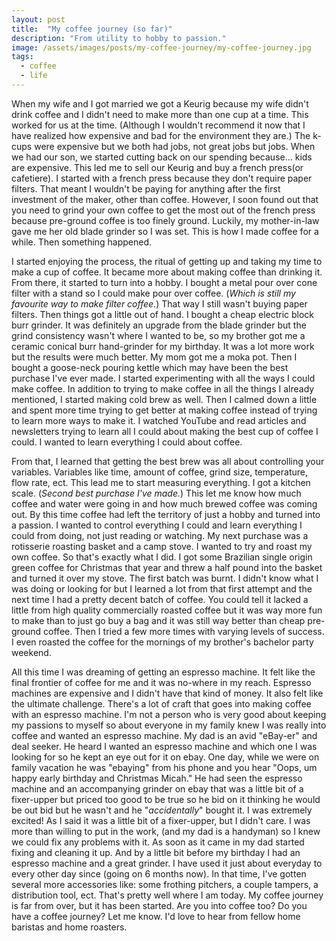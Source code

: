 ```yaml
---
layout: post
title:  "My coffee journey (so far)"
description: "From utility to hobby to passion."
image: /assets/images/posts/my-coffee-journey/my-coffee-journey.jpg
tags:
  - coffee
  - life
---
```


<span class="first-letter">W</span>hen my wife and I got married we got a Keurig because my wife didn't drink coffee and I didn't need to make more than one cup at a time. This worked for us at the time. (Although I wouldn't recommend it now that I have realized how expensive and bad for the environment they are.) The k-cups were expensive but we both had jobs, not great jobs but jobs. When we had our son, we started cutting back on our spending because... kids are expensive. This led me to sell our Keurig and buy a french press(or cafetiere). I started with a french press because they don't require paper filters. That meant I wouldn't be paying for anything after the first investment of the maker, other than coffee. However, I soon found out that you need to grind your own coffee to get the most out of the french press because pre-ground coffee is too finely ground. Luckily, my mother-in-law gave me her old blade grinder so I was set. This is how I made coffee for a while. Then something happened.

I started enjoying the process, the ritual of getting up and taking my time to make a cup of coffee. It became more about making coffee than drinking it. From there, it started to turn into a hobby. I bought a metal pour over cone filter with a stand so I could make pour over coffee. (_Which is still my favourite way to make filter coffee._) That way I still wasn't buying paper filters. Then things got a little out of hand. I bought a cheap electric block burr grinder. It was definitely an upgrade from the blade grinder but the grind consistency wasn't where I wanted to be, so my brother got me a ceramic conical burr hand-grinder for my birthday. It was a lot more work but the results were much better. My mom got me a moka pot. Then I bought a goose-neck pouring kettle which may have been the best purchase I've ever made. I started experimenting with all the ways I could make coffee. In addition to trying to make coffee in all the things I already mentioned, I started making cold brew as well. Then I calmed down a little and spent more time trying to get better at making coffee instead of trying to learn more ways to make it. I watched YouTube and read articles and newsletters trying to learn all I could about making the best cup of coffee I could. I wanted to learn everything I could about coffee.

From that, I learned that getting the best brew was all about controlling your variables. Variables like time, amount of coffee, grind size, temperature, flow rate, ect. This lead me to start measuring everything. I got a kitchen scale. (_Second best purchase I've made._) This let me know how much coffee and water were going in and how much brewed coffee was coming out. By this time coffee had left the territory of just a hobby and turned into a passion. I wanted to control everything I could and learn everything I could from doing, not just reading or watching. My next purchase was a rotisserie roasting basket and a camp stove. I wanted to try and roast my own coffee. So that's exactly what I did. I got some Brazilian single origin green coffee for Christmas that year and threw a half pound into the basket and turned it over my stove. The first batch was burnt. I didn't know what I was doing or looking for but I learned a lot from that first attempt and the next time I had a pretty decent batch of coffee. You could tell it lacked a little from high quality commercially roasted coffee but it was way more fun to make than to just go buy a bag and it was still way better than cheap pre-ground coffee. Then I tried a few more times with varying levels of success. I even roasted the coffee for the mornings of my brother's bachelor party weekend.

All this time I was dreaming of getting an espresso machine. It felt like the final frontier of coffee for me and it was no-where in my reach. Espresso machines are expensive and I didn't have that kind of money.
It also felt like the ultimate challenge. There's a lot of craft that goes into making coffee with an espresso machine. I'm not a person who is very good about keeping my passions to myself so about everyone in my family knew I was really into coffee and wanted an espresso machine. My dad is an avid "eBay-er" and deal seeker. He heard I wanted an espresso machine and which one I was looking for so he kept an eye out for it on ebay. One day, while we were on family vacation he was "ebaying" from his phone and you hear "Oops, um happy early birthday and Christmas Micah." He had seen the espresso machine and an accompanying grinder on ebay that was a little bit of a fixer-upper but priced too good to be true so he bid on it thinking he would be out bid but he wasn't and he "_accidentally_" bought it. I was extremely excited! As I said it was a little bit of a fixer-upper, but I didn't care. I was more than willing to put in the work, (and my dad is a handyman) so I knew we could fix any problems with it. As soon as it came in my dad started fixing and cleaning it up. And by a little bit before my birthday I had an espresso machine and a great grinder. I have used it just about everyday to every other day since (going on 6 months now). In that time, I've gotten several more accessories like: some frothing pitchers, a couple tampers, a distribution tool, ect. That's pretty well where I am today. My coffee journey is far from over, but it has been started. Are you into coffee too? Do you have a coffee journey? Let me know. I'd love to hear from fellow home baristas and home roasters.
